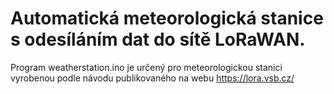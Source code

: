 # Automatická meteorologická stanice s odesíláním dat do sítě LoRaWAN.
Program weatherstation.ino je určený pro meteorologickou stanici vyrobenou podle návodu publikovaného na webu https://lora.vsb.cz/
